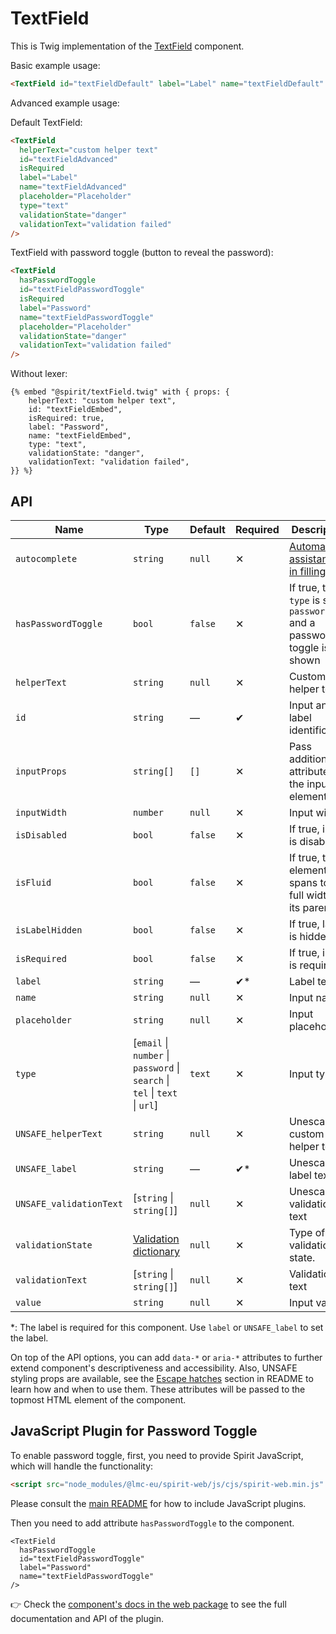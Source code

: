 # TextField

This is Twig implementation of the [TextField] component.

Basic example usage:

```html
<TextField id="textFieldDefault" label="Label" name="textFieldDefault" />
```

Advanced example usage:

Default TextField:

```html
<TextField
  helperText="custom helper text"
  id="textFieldAdvanced"
  isRequired
  label="Label"
  name="textFieldAdvanced"
  placeholder="Placeholder"
  type="text"
  validationState="danger"
  validationText="validation failed"
/>
```

TextField with password toggle (button to reveal the password):

```html
<TextField
  hasPasswordToggle
  id="textFieldPasswordToggle"
  isRequired
  label="Password"
  name="textFieldPasswordToggle"
  placeholder="Placeholder"
  validationState="danger"
  validationText="validation failed"
/>
```

Without lexer:

```twig
{% embed "@spirit/textField.twig" with { props: {
    helperText: "custom helper text",
    id: "textFieldEmbed",
    isRequired: true,
    label: "Password",
    name: "textFieldEmbed",
    type: "text",
    validationState: "danger",
    validationText: "validation failed",
}} %}
```

## API

| Name                    | Type                                                                        | Default | Required | Description                                                             |
| ----------------------- | --------------------------------------------------------------------------- | ------- | -------- | ----------------------------------------------------------------------- |
| `autocomplete`          | `string`                                                                    | `null`  | ✕        | [Automated assistance in filling][autocomplete-attr]                    |
| `hasPasswordToggle`     | `bool`                                                                      | `false` | ✕        | If true, the `type` is set to `password` and a password toggle is shown |
| `helperText`            | `string`                                                                    | `null`  | ✕        | Custom helper text                                                      |
| `id`                    | `string`                                                                    | —       | ✔        | Input and label identification                                          |
| `inputProps`            | `string[]`                                                                  | `[]`    | ✕        | Pass additional attributes to the input element                         |
| `inputWidth`            | `number`                                                                    | `null`  | ✕        | Input width                                                             |
| `isDisabled`            | `bool`                                                                      | `false` | ✕        | If true, input is disabled                                              |
| `isFluid`               | `bool`                                                                      | `false` | ✕        | If true, the element spans to the full width of its parent              |
| `isLabelHidden`         | `bool`                                                                      | `false` | ✕        | If true, label is hidden                                                |
| `isRequired`            | `bool`                                                                      | `false` | ✕        | If true, input is required                                              |
| `label`                 | `string`                                                                    | —       | ✔\*      | Label text                                                              |
| `name`                  | `string`                                                                    | `null`  | ✕        | Input name                                                              |
| `placeholder`           | `string`                                                                    | `null`  | ✕        | Input placeholder                                                       |
| `type`                  | [`email` \| `number` \| `password` \| `search` \| `tel` \| `text` \| `url`] | `text`  | ✕        | Input type                                                              |
| `UNSAFE_helperText`     | `string`                                                                    | `null`  | ✕        | Unescaped custom helper text                                            |
| `UNSAFE_label`          | `string`                                                                    | —       | ✔\*      | Unescaped label text                                                    |
| `UNSAFE_validationText` | [`string` \| `string[]`]                                                    | `null`  | ✕        | Unescaped validation text                                               |
| `validationState`       | [Validation dictionary][dictionary-validation]                              | `null`  | ✕        | Type of validation state.                                               |
| `validationText`        | [`string` \| `string[]`]                                                    | `null`  | ✕        | Validation text                                                         |
| `value`                 | `string`                                                                    | `null`  | ✕        | Input value                                                             |

\*: The label is required for this component. Use `label` or `UNSAFE_label` to set the label.

On top of the API options, you can add `data-*` or `aria-*` attributes to
further extend component's descriptiveness and accessibility. Also, UNSAFE styling props are available,
see the [Escape hatches][escape-hatches] section in README to learn how and when to use them.
These attributes will be passed to the topmost HTML element of the component.

## JavaScript Plugin for Password Toggle

To enable password toggle, first, you need to provide Spirit JavaScript,
which will handle the functionality:

```html
<script src="node_modules/@lmc-eu/spirit-web/js/cjs/spirit-web.min.js" async></script>
```

Please consult the [main README][web-readme] for how to include JavaScript
plugins.

Then you need to add attribute `hasPasswordToggle` to the component.

```twig
<TextField
  hasPasswordToggle
  id="textFieldPasswordToggle"
  label="Password"
  name="textFieldPasswordToggle"
/>
```

👉 Check the [component's docs in the web package][web-js-api] to see the full documentation and API of the plugin.

[web-js-api]: https://github.com/lmc-eu/spirit-design-system/blob/main/packages/web/src/scss/components/TextField/README.md#javascript-plugin-for-password-toggle
[web-readme]: https://github.com/lmc-eu/spirit-design-system/blob/main/packages/web/README.md
[textfield]: https://github.com/lmc-eu/spirit-design-system/tree/main/packages/web/src/scss/components/TextField
[autocomplete-attr]: https://developer.mozilla.org/en-US/docs/Web/HTML/Attributes/autocomplete
[dictionary-validation]: https://github.com/lmc-eu/spirit-design-system/blob/main/docs/DICTIONARIES.md#validation
[escape-hatches]: https://github.com/lmc-eu/spirit-design-system/tree/main/packages/web-twig/README.md#escape-hatches
